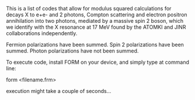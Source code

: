 This is a list of codes that allow for modulus squared calculations for decays X to e+e- and 2 photons, Compton scattering and electron positron annihilation into two photons, mediated by a massive spin 2 boson, which we identify with the X resonance at 17 MeV found by the ATOMKI and JINR collaborations independently.

Fermion polarizations have been summed. Spin 2 polarizations have been summed. Photon polarizations have not been summed.

To execute code, install FORM on your device, and simply type at command line:

form <filename.frm>

execution might take a couple of seconds...